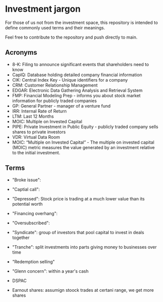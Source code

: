 # Investment jargon
For those of us not from the investment space, this repository is intended to define commonly used terms and their meanings.

Feel free to contribute to the repository and push directly to main.

## Acronyms
- 8-K: Filing to announce significant events that shareholders need to know
- CapIQ: Database holding detailed company financial information
- CIK: Central Index Key - Unique identifiers for a company
- CRM: Customer Relationship Management
- EDGAR: Electronic Data Gathering Analysis and Retrieval System
- FMP: Financial Modeling Prep - informs you about stock market information for publicly traded companies
- GP: General Partner - manager of a venture fund
- IRR: Internal Rate of Return
- LTM: Last 12 Months
- MOIC: Multiple on Invested Capital
- PIPE: Private Investment in Public Equity - publicly traded company sells shares to private investors
- VDR: Virtual Data Room
- MOIC: “Multiple on Invested Capital” - The multiple on invested capital (MOIC) metric measures the value generated by an investment relative to the initial investment.

## Terms
- "Broke issue":
- "Captial call":
- "Depressed": Stock price is trading at a much lower value than its potential worth
- "Financing overhang":
- "Oversubscribed":
- "Syndicate": group of investors that pool capital to invest in deals together
- "Tranche": split investments into parts giving money to businesses over time

- "Redemption selling"
- "Glenn concern": within a year's cash
- DSPAC 
- Earnout shares: assumign stoock trades at certani range, we get more shares
